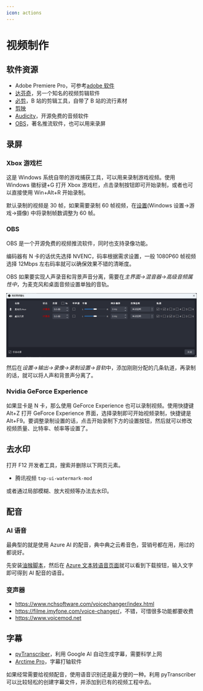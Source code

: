 ```yaml
---
icon: actions
---
```


# 视频制作

## 软件资源

- Adobe Premiere Pro，可参考[adobe 软件](../software/adobe.md)
- [达芬奇](http://www.blackmagicdesign.com/products/davinciresolve)，另一个知名的视频剪辑软件
- [必剪](https://bcut.bilibili.cn)，B 站的剪辑工具，自带了 B 站的流行素材
- [剪映](https://lv.ulikecam.com/)
- [Audicity](https://www.audacityteam.org)，开源免费的音频软件
- [OBS](https://obsproject.com/download)，著名推流软件，也可以用来录屏

## 录屏

### Xbox 游戏栏

这是 Windows 系统自带的游戏捕获工具，可以用来录制游戏视频。使用 Windows 徽标键+G 打开 Xbox 游戏栏，点击录制按钮即可开始录制，或者也可以直接使用 Win+Alt+R 开始录制。

默认录制的视频是 30 帧，如果需要录制 60 帧视频，在[设置](ms-settings:gaming-gamedvr)(Windows 设置->游戏->摄像) 中将录制帧数调整为 60 帧。

### OBS

OBS 是一个开源免费的视频推流软件，同时也支持录像功能。

编码器有 N 卡的话优先选择 NVENC，码率根据需求设置，一般 1080P60 帧视频选择 12Mbps 左右码率就可以确保效果不错的清晰度。

OBS 如果要实现人声录音和背景声音分离，需要在*主界面->混音器->高级音频属性中*，为麦克风和桌面音频设置单独的音轨。

![OBS高级音频属性](./img/OBS高级音频属性.png)

然后在*设置->输出->录像->录制设置->音轨*中，添加刚刚分配的几条轨道，再录制的话，就可以将人声和背景声分离了。

### Nvidia GeForce Experience

如果显卡是 N 卡，那么使用 GeForce Experience 也可以录制视频。使用快捷键 Alt+Z 打开 GeForce Experience 界面，选择录制即可开始视频录制，快捷键是 Alt+F9。要调整录制设置的话，点击开始录制下方的设置按钮，然后就可以修改视频质量、比特率、帧率等设置了。

## 去水印

打开 F12 开发者工具，搜索并删除以下网页元素。

- 腾讯视频 `txp-ui-watermark-mod`

或者通过局部模糊、放大视频等办法去水印。

## 配音

### AI 语音

最典型的就是使用 Azure AI 的配音，典中典之云希音色，营销号都在用，用过的都说好。

先安装[油猴脚本](https://greasyfork.org/zh-CN/scripts/444347-azure-speech-download?)，然后在 [Azure 文本转语音页面](https://azure.microsoft.com/zh-cn/products/cognitive-services/text-to-speech/#features)就可以看到下载按钮，输入文字即可得到 AI 配音的语音。

### 变声器

- <https://www.nchsoftware.com/voicechanger/index.html>
- <https://filme.imyfone.com/voice-changer/>，不错，可惜很多功能都要收费
- <https://www.voicemod.net>

## 字幕

- [pyTranscriber](https://github.com/raryelcostasouza/pyTranscriber)，利用 Google AI 自动生成字幕，需要科学上网
- [Arctime Pro](https://arctime.org/download.html)，字幕打轴软件

如果经常需要给视频配音，使用语音识别还是最方便的一种。利用 pyTranscriber 可以比较轻松的创建字幕文件，并添加到已有的视频工程中去。
